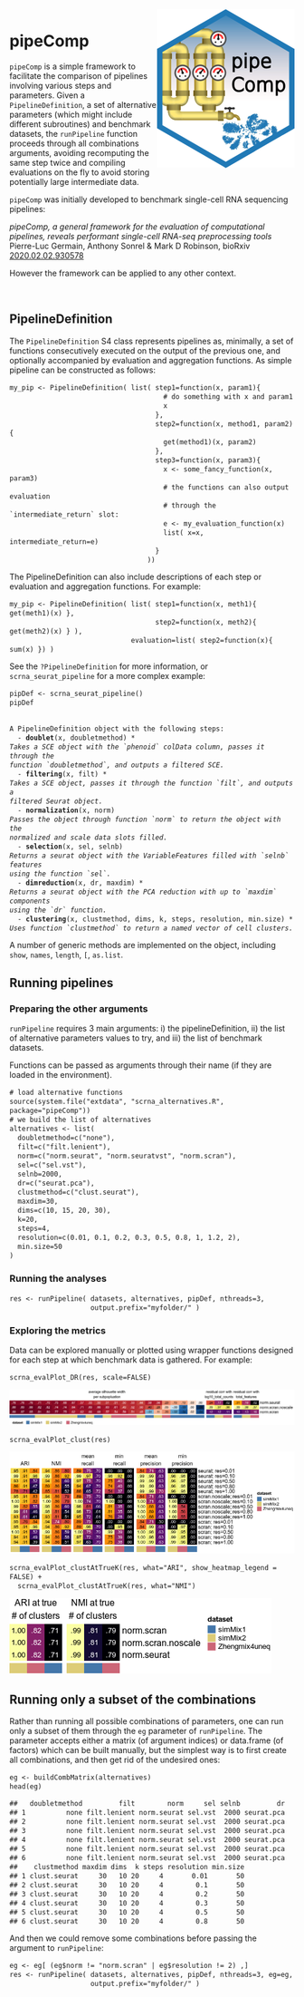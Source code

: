 <img align="right" src="sticker.png"/>

# pipeComp

`pipeComp` is a simple framework to facilitate the comparison of pipelines involving various steps and parameters. Given a `PipelineDefinition`, a set of alternative parameters (which might include different subroutines) and benchmark datasets, the `runPipeline` function proceeds through all combinations arguments, avoiding recomputing the same step twice and compiling evaluations on the fly to avoid storing potentially large intermediate data.

`pipeComp` was initially developed to benchmark single-cell RNA sequencing pipelines:

_pipeComp, a general framework for the evaluation of computational pipelines, reveals performant single-cell RNA-seq preprocessing tools_<br/>
Pierre-Luc Germain, Anthony Sonrel & Mark D Robinson, 
bioRxiv [2020.02.02.930578](https://doi.org/10.1101/2020.02.02.930578)

However the framework can be applied to any other context.

<br style="clear: right;"/>

## PipelineDefinition

The `PipelineDefinition` S4 class represents pipelines as, minimally, a set of functions consecutively executed on the output of the previous one, and optionally accompanied by evaluation and aggregation functions. As simple pipeline can be constructed as follows:

```{r, eval=FALSE}
my_pip <- PipelineDefinition( list( step1=function(x, param1){
                                      # do something with x and param1
                                      x
                                    },
                                    step2=function(x, method1, param2){
                                      get(method1)(x, param2)
                                    },
                                    step3=function(x, param3){
                                      x <- some_fancy_function(x, param3)
                                      # the functions can also output evaluation
                                      # through the `intermediate_return` slot:
                                      e <- my_evaluation_function(x)
                                      list( x=x, intermediate_return=e)
                                    }
                                  ))
```

The PipelineDefinition can also include descriptions of each step or evaluation and aggregation functions. For example:
```{r, eval=FALSE}
my_pip <- PipelineDefinition( list( step1=function(x, meth1){ get(meth1)(x) },
                                    step2=function(x, meth2){ get(meth2)(x) } ),
                              evaluation=list( step2=function(x){ sum(x) }) )
```


See the `?PipelineDefinition` for more information, or `scrna_seurat_pipeline` for a more complex example:

```{r}
pipDef <- scrna_seurat_pipeline()
pipDef
```
<pre><code>
A PipelineDefinition object with the following steps:
  - <b>doublet</b>(x, doubletmethod) *
<i>Takes a SCE object with the `phenoid` colData column, passes it through the </i>
<i>function `doubletmethod`, and outputs a filtered SCE.</i>
  - <b>filtering</b>(x, filt) *
<i>Takes a SCE object, passes it through the function `filt`, and outputs a </i>
<i>filtered Seurat object.</i>
  - <b>normalization</b>(x, norm)
<i>Passes the object through function `norm` to return the object with the </i>
<i>normalized and scale data slots filled.</i>
  - <b>selection</b>(x, sel, selnb)
<i>Returns a seurat object with the VariableFeatures filled with `selnb` features </i>
<i>using the function `sel`.</i>
  - <b>dimreduction</b>(x, dr, maxdim) *
<i>Returns a seurat object with the PCA reduction with up to `maxdim` components </i>
<i>using the `dr` function.</i>
  - <b>clustering</b>(x, clustmethod, dims, k, steps, resolution, min.size) *
<i>Uses function `clustmethod` to return a named vector of cell clusters.</i>
</code></pre>

A number of generic methods are implemented on the object, including `show`, `names`, `length`, `[`, `as.list`.

## Running pipelines

### Preparing the other arguments

`runPipeline` requires 3 main arguments: i) the pipelineDefinition, ii) the list of alternative parameters values to try, and iii) the list of benchmark datasets.

Functions can be passed as arguments through their name (if they are loaded in the environment).

```{r}
# load alternative functions
source(system.file("extdata", "scrna_alternatives.R", package="pipeComp"))
# we build the list of alternatives
alternatives <- list(
  doubletmethod=c("none"),
  filt=c("filt.lenient"),
  norm=c("norm.seurat", "norm.seuratvst", "norm.scran"),
  sel=c("sel.vst"),
  selnb=2000,
  dr=c("seurat.pca"),
  clustmethod=c("clust.seurat"),
  maxdim=30,
  dims=c(10, 15, 20, 30),
  k=20,
  steps=4,
  resolution=c(0.01, 0.1, 0.2, 0.3, 0.5, 0.8, 1, 1.2, 2),
  min.size=50   
)
```

### Running the analyses

```{r}
res <- runPipeline( datasets, alternatives, pipDef, nthreads=3,
                    output.prefix="myfolder/" )
```

### Exploring the metrics

Data can be explored manually or plotted using wrapper functions designed for each step at which benchmark data is gathered. For example:

```{r}
scrna_evalPlot_DR(res, scale=FALSE)
```

<img src="inst/docs/dr_stats_example.png"/>

```{r}
scrna_evalPlot_clust(res)
```

<img src="inst/docs/clust_stats_example.png"/>

```{r}
scrna_evalPlot_clustAtTrueK(res, what="ARI", show_heatmap_legend = FALSE) + 
  scrna_evalPlot_clustAtTrueK(res, what="NMI")
```

<img src="inst/docs/clustK_stats_example.png"/>


## Running only a subset of the combinations

Rather than running all possible combinations of parameters, one can run only a subset of them through the `eg` parameter of `runPipeline`. The parameter accepts either a matrix (of argument indices) or data.frame (of factors) which can be built manually, but the simplest way is to first create all combinations, and then get rid of the undesired ones:

```{r}
eg <- buildCombMatrix(alternatives)
head(eg)
```

```
##   doubletmethod         filt        norm     sel selnb         dr
## 1          none filt.lenient norm.seurat sel.vst  2000 seurat.pca
## 2          none filt.lenient norm.seurat sel.vst  2000 seurat.pca
## 3          none filt.lenient norm.seurat sel.vst  2000 seurat.pca
## 4          none filt.lenient norm.seurat sel.vst  2000 seurat.pca
## 5          none filt.lenient norm.seurat sel.vst  2000 seurat.pca
## 6          none filt.lenient norm.seurat sel.vst  2000 seurat.pca
##    clustmethod maxdim dims  k steps resolution min.size
## 1 clust.seurat     30   10 20     4       0.01       50
## 2 clust.seurat     30   10 20     4        0.1       50
## 3 clust.seurat     30   10 20     4        0.2       50
## 4 clust.seurat     30   10 20     4        0.3       50
## 5 clust.seurat     30   10 20     4        0.5       50
## 6 clust.seurat     30   10 20     4        0.8       50
```

And then we could remove some combinations before passing the argument to `runPipeline`:

```{r}
eg <- eg[ (eg$norm != "norm.scran" | eg$resolution != 2) ,]
res <- runPipeline( datasets, alternatives, pipDef, nthreads=3, eg=eg,
                    output.prefix="myfolder/" )
```
